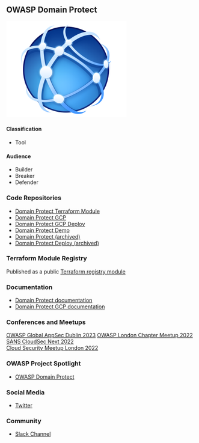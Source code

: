 ## OWASP Domain Protect
<img src="assets/images/domain-protect-icon.png">

#### Classification
* <i class="fas fa-tools" style="color:#233e81;"></i> Tool

#### Audience
* <i class="fas fa-toolbox" style="color:#233e81;"></i> Builder
* <i class="fas fa-hammer" style="color:#233e81;"></i> Breaker
* <i class="fas fa-shield-alt" style="color:#233e81;"></i> Defender

### Code Repositories
* [Domain Protect Terraform Module](https://github.com/domain-protect/terraform-aws-domain-protect)
* [Domain Protect GCP](https://github.com/domain-protect/domain-protect-gcp)  
* [Domain Protect GCP Deploy](https://github.com/domain-protect/domain-protect-gcp-deploy)
* [Domain Protect Demo](https://github.com/domain-protect/domain-protect-demo)
* [Domain Protect (archived)](https://github.com/domain-protect/domain-protect)
* [Domain Protect Deploy (archived)](https://github.com/domain-protect/domain-protect-deploy)  

### Terraform Module Registry
Published as a public [Terraform registry module](https://registry.terraform.io/modules/domain-protect/domain-protect/aws/latest)

### Documentation
* [Domain Protect documentation](https://domainprotect.cloud)  
* [Domain Protect GCP documentation](https://github.com/domain-protect/domain-protect-gcp)

### Conferences and Meetups
[OWASP Global AppSec Dublin 2023](https://youtu.be/fLrRLmKZTvE)
[OWASP London Chapter Meetup 2022](https://youtu.be/nw6uR0glJKk)
[SANS CloudSec Next 2022](https://youtu.be/Boy8DYrC-Xw)  
[Cloud Security Meetup London 2022](https://youtu.be/4Hg9bEvxTRo)

### OWASP Project Spotlight
* [OWASP Domain Protect](https://youtu.be/KoP1X1Dyz9o)

### Social Media
* [Twitter](https://twitter.com/paulschwarzen)

### Community
* [Slack Channel](https://owasp.slack.com/messages/project-domain-protect)
